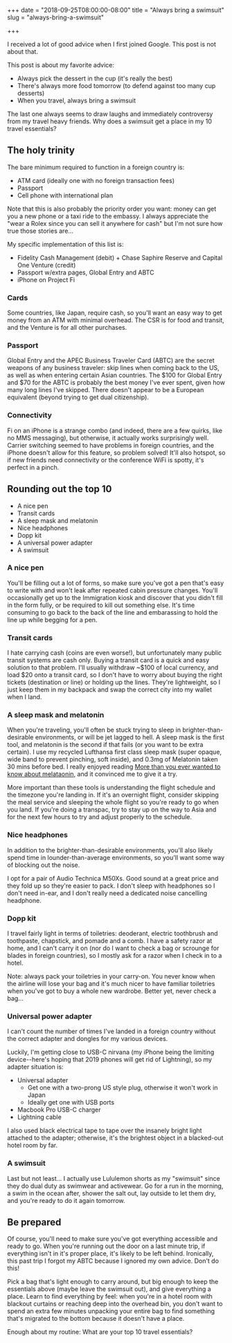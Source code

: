 +++
date = "2018-09-25T08:00:00-08:00"
title = "Always bring a swimsuit"
slug = "always-bring-a-swimsuit"

+++

I received a lot of good advice when I first joined Google. This post is not
about that.

This post is about my favorite advice:

  * Always pick the dessert in the cup (it's really the best)
  * There's always more food tomorrow (to defend against too many cup desserts)
  * When you travel, always bring a swimsuit

The last one always seems to draw laughs and immediately controversy from my
travel heavy friends. Why does a swimsuit get a place in my 10 travel
essentials?

## The holy trinity

The bare minimum required to function in a foreign country is:

  * ATM card (ideally one with no foreign transaction fees)
  * Passport
  * Cell phone with international plan

Note that this is also probably the priority order you want: money can get you
a new phone or a taxi ride to the embassy. I always appreciate the "wear a Rolex
since you can sell it anywhere for cash" but I'm not sure how true those stories
are...

My specific implementation of this list is:

  * Fidelity Cash Management (debit) + Chase Saphire Reserve and Capital One
    Venture (credit)
  * Passport w/extra pages, Global Entry and ABTC
  * iPhone on Project Fi

### Cards

Some countries, like Japan, require cash, so you'll want an easy way to get
money from an ATM with minimal overhead. The CSR is for food and transit, and
the Venture is for all other purchases.

### Passport

Global Entry and the APEC Business Traveler Card (ABTC) are the secret weapons
of any business traveler: skip lines when coming back to the US, as well as when
entering certain Asian countries. The $100 for Global Entry and $70 for the ABTC
is probably the best money I've ever spent, given how many long lines I've
skipped. There doesn't appear to be a European equivalent (beyond trying to get
dual citizenship).

### Connectivity

Fi on an iPhone is a strange combo (and indeed, there are a few quirks, like no
MMS messaging), but otherwise, it actually works surprisingly well. Carrier
switching seemed to have problems in foreign countries, and the iPhone doesn't
allow for this feature, so problem solved! It'll also hotspot, so if new friends
need connectivity or the conference WiFi is spotty, it's perfect in a pinch.

## Rounding out the top 10

  * A nice pen
  * Transit cards
  * A sleep mask and melatonin
  * Nice headphones
  * Dopp kit
  * A universal power adapter
  * A swimsuit

### A nice pen

You'll be filling out a lot of forms, so make sure you've got a pen that's easy
to write with and won't leak after repeated cabin pressure changes. You'll
occasionally get up to the Immigration kiosk and discover that you didn't fill
in the form fully, or be required to kill out something else. It's time
consuming to go back to the back of the line and embarassing to hold the line up
while begging for a pen.

### Transit cards

I hate carrying cash (coins are even worse!), but unfortunately many public
transit systems are cash only. Buying a transit card is a quick and easy
solution to that problem. I'll usually withdraw ~$100 of local currency, and
load $20 onto a transit card, so I don't have to worry about buying the right
tickets (destination or line) or holding up the lines. They're lightweight, so
I just keep them in my backpack and swap the correct city into my wallet when I
land.

### A sleep mask and melatonin

When you're traveling, you'll often be stuck trying to sleep in
brighter-than-desirable environments, or will be jet lagged to hell. A sleep
mask is the first tool, and melatonin is the second if that fails (or you want
to be extra certain). I use my recycled Lufthansa first class sleep mask (super
opaque, wide band to prevent pinching, soft inside), and 0.3mg of Melatonin
taken 30 mins before bed. I really enjoyed reading
[More than you ever wanted to know about melataonin](),
and it convinced me to give it a try.

More important than these tools is understanding the flight schedule and the
timezone you're landing in. If it's an overnight flight, consider skipping the
meal service and sleeping the whole flight so you're ready to go when you land.
If you're doing a transpac, try to stay up on the way to Asia and for the next
few hours to try and adjust properly to the schedule.

### Nice headphones

In addition to the brighter-than-desirable environments, you'll also likely
spend time in lounder-than-average environments, so you'll want some way of
blocking out the noise.

I opt for a pair of Audio Technica M50Xs. Good sound at a great price and they
fold up so they're easier to pack. I don't sleep with headphones so I don't need
in-ear, and I don't really need a dedicated noise cancelling headphone.

### Dopp kit

I travel fairly light in terms of toiletries: deoderant, electric toothbrush and
toothpaste, chapstick, and pomade and a comb. I have a safety razor at home, and
I can't carry it on (nor do I want to check a bag or scrounge for blades in
foreign countries), so I mostly ask for a razor when I check in to a hotel.

Note: always pack your toiletries in your carry-on. You never know when the
airline will lose your bag and it's much nicer to have familiar toiletries when
you've got to buy a whole new wardrobe. Better yet, never check a bag...

### Universal power adapter

I can't count the number of times I've landed in a foreign country without
the correct adapter and dongles for my various devices.

Luckily, I'm getting close to USB-C nirvana (my iPhone being the limiting
device--here's hoping that 2019 phones will get rid of Lightning), so my adapter
situation is:

  * Universal adapter
    * Get one with a two-prong US style plug, otherwise it won't work in Japan
    * Ideally get one with USB ports
  * Macbook Pro USB-C charger
  * Lightning cable

I also used black electrical tape to tape over the insanely bright light
attached to the adapter; otherwise, it's the brightest object in a blacked-out
hotel room by far.

### A swimsuit

Last but not least... I actually use Lululemon shorts as my "swimsuit" since
they do dual duty as swimwear and activewear. Go for a run in the morning, a
swim in the ocean after, shower the salt out, lay outside to let them dry, and
you're ready to do it again tomorrow.

## Be prepared

Of course, you'll need to make sure you've got everything accessible and ready
to go. When you're running out the door on a last minute trip, if everything
isn't in it's proper place, it's likely to be left behind. Ironically, this past
trip I forgot my ABTC because I ignored my own advice. Don't do this!

Pick a bag that's light enough to carry around, but big enough to keep the
essentials above (maybe leave the swimsuit out), and give everything a place.
Learn to find everything by feel: when you're in a hotel room with blackout
curtains or reaching deep into the overhead bin, you don't want to spend an
extra few minutes unpacking your entire bag to find something that's migrated
to the bottom because it doesn't have a place.

Enough about my routine: What are your top 10 travel essentials?